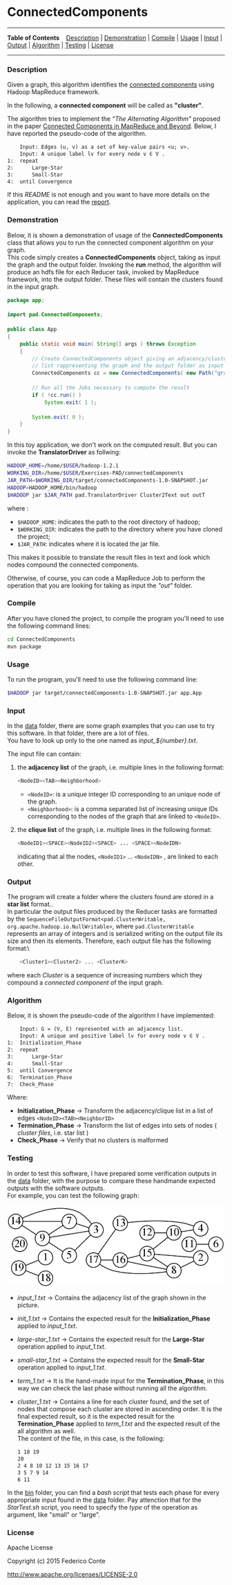# ConnectedComponents

---

**Table of Contents** &nbsp;&nbsp; [Description](#description) | [Demonstration](#demonstration) | [Compile](#compile) | [Usage](#usage) | [Input](#input) | [Output](#output) | [Algorithm](#algorithm) | [Testing](#testing) | [License](#license)

---

### Description
Given a graph, this algorithm identifies the [connected components](https://en.wikipedia.org/wiki/Connected_component_(graph_theory)) using Hadoop MapReduce framework.

In the following, a **connected component** will be called as **"cluster"**.

The algorithm tries to implement the *"The Alternating Algorithm"* proposed in the paper [Connected Components in MapReduce and Beyond](http://dl.acm.org/citation.cfm?id=2670997). Below, I have reported the pseudo-code of the algorithm.

```
	Input: Edges (u, v) as a set of key-value pairs <u; v>.
	Input: A unique label lv for every node v ∈ V .
1:	repeat
2:		Large-Star
3:		Small-Star
4:	until Convergence
```

If this *README* is not enough and you want to have more details on the application, you can read the [report](./report.pdf).

### Demonstration
Below, it is shown a demonstration of usage of the **ConnectedComponents** class that allows you to run the connected component algorithm on your graph.<br />
This code simply creates a **ConnectedComponents** object, taking as input the graph and the output folder. Invoking the **run** method,  the algorithm will produce an hdfs file for each Reducer task, invoked by MapReduce framework, into the output folder. These files will contain the clusters found in the input graph.

```Java
package app;

import pad.ConnectedComponents;

public class App
{
	public static void main( String[] args ) throws Exception 
	{	
		// Create ConnectedComponents object giving an adjacency/cluster
		// list rappresenting the graph and the output folder as input
		ConnectedComponents cc = new ConnectedComponents( new Path("graph.txt"), new Path("out") );

		// Run all the Jobs necessary to compute the result 
		if ( !cc.run() )
			System.exit( 1 );

		System.exit( 0 );
	}
}
```

In this toy application, we don't work on the computed result. But you can invoke the **TranslatorDriver** as follwing:
```bash
HADOOP_HOME=/home/$USER/hadoop-1.2.1
WORKING_DIR=/home/$USER/Exercises-PAD/connectedComponents
JAR_PATH=$WORKING_DIR/target/connectedComponents-1.0-SNAPSHOT.jar
HADOOP=HADOOP_HOME/bin/hadoop
$HADOOP jar $JAR_PATH pad.TranslatorDriver Cluster2Text out outT 
```
where :

 - `$HADOOP_HOME`: indicates the path to the root directory of hadoop;
 - `$WORKING_DIR`: indicates the path to the directory where you have cloned the project;
 - `$JAR_PATH`: indicates where it is located the jar file.

This makes it possible to translate the result files in text and look which nodes compound the connected components.

Otherwise, of course, you can code a MapReduce Job to perform the operation that you are looking for taking as input the *"out"* folder.

### Compile
After you have cloned the project, to compile the program you'll need to use the following command lines:

```bash
cd ConnectedComponents
mvn package
```

### Usage
To run the program, you'll need to use the following command line:

```bash
$HADOOP jar target/connectedComponents-1.0-SNAPSHOT.jar app.App
```

### Input
In the [data](./data) folder, there are some graph examples that you can use to try this software. In that folder, there are a lot of files.<br />
You have to look up only to the one named as *input_${number}.txt*.<br />

The input file can contain:

1.	the **adjacency list** of the graph, i.e. multiple lines in the following format:
	```bash
	<NodeID><TAB><Neighborhood>
	```
	- `<NodeID>`: is a unique integer ID corresponding to an unique node of the graph.
	- `<Neighborhood>`: is a comma separated list of increasing unique IDs corresponding to the nodes of the graph that are linked to `<NodeID>`.

2.	the **clique list** of the graph, i.e. multiple lines in the following format:
	```bash
	<NodeID1><SPACE><NodeID2><SPACE> ... <SPACE><NodeIDN>
	```
	indicating that al the nodes, `<NodeID1>` ... `<NodeIDN>` , are linked to each other.

### Output
The program will create a folder where the clusters found are stored  in a **star list** format..<br />
In particular the output files produced by the Reducer tasks are formatted by the `SequenceFileOutputFormat<pad.ClusterWritable, org.apache.hadoop.io.NullWritable>`, where `pad.ClusterWritable` represents an array of integers and is serialized writing on the output file its size and then its elements. Therefore, each output file has the following format:\\
```bash
	<Cluster1><Cluster2> ... <ClusterK>
```
where each *Cluster* is a sequence of increasing numbers which they compound a *connected component* of the input graph.

### Algorithm
Below, it is shown the pseudo-code of the algorithm I have implemented:

```
	Input: G = (V, E) represented with an adjacency list.
	Input: A unique and positive label lv for every node v ∈ V .
1:	Initialization_Phase
2:	repeat
3:		Large-Star
4:		Small-Star
5:	until Convergence
6:	Termination_Phase
7:	Check_Phase
```

Where:

- **Initialization_Phase**	→	Transform the adjacency/clique list in a list of edges `<NodeID><TAB><NeighborID>`
- **Termination_Phase**		→	Transform the list of edges into sets of nodes ( *cluster files*, i.e. star list )
- **Check_Phase**			→	Verify that no clusters is malformed

### Testing
In order to test this software, I have prepared some verification outputs in the [data](./data) folder, with the purpose to compare these handmande expected outputs with the software outputs.<br />
For example, you can test the following graph:

<img src="./data/graph_1.png">

- *input_1.txt*				→	Contains the adjacency list of the graph shown in the picture.
- *init_1.txt*				→	Contains the expected result for the **Initialization_Phase** applied to *input_1.txt*.
- *large-star_1.txt*		→	Contains the expected result for the **Large-Star** operation applied to *input_1.txt*.
- *small-star_1.txt*		→	Contains the expected result for the **Small-Star** operation applied to *input_1.txt*.
- *term_1.txt*				→	It is the hand-made input for the **Termination_Phase**, in this way we can check the last phase without running all the algorithm.
- *cluster_1.txt*	→	Contains a line for each cluster found, and the set of nodes that compose each cluster are stored in ascending order. It is the final expected result, so it is the expected result for the **Termination_Phase** applied to *term_1.txt* and the expected result of the all algorithm as well.<br />
	The content of the file, in this case, is the following:

	```
	1 18 19
	20
	2 4 8 10 12 13 15 16 17
	3 5 7 9 14
	6 11
	```

In the [bin](./bin) folder, you can find a *bash script* that tests each phase for every appropriate input found in the [data](./data) folder. Pay attenction that for the *StarTest.sh* script, you need to specify the *type* of the operation as argument, like "small" or "large".

### License
Apache License

Copyright (c) 2015 Federico Conte

http://www.apache.org/licenses/LICENSE-2.0
